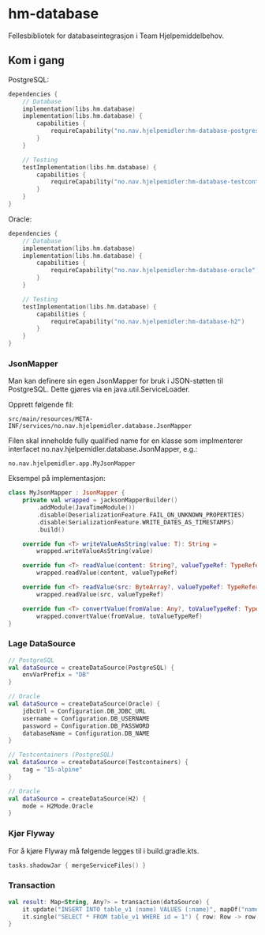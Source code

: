 # hm-database

Fellesbibliotek for databaseintegrasjon i Team Hjelpemiddelbehov.

## Kom i gang

PostgreSQL:

```kotlin
dependencies {
    // Database
    implementation(libs.hm.database)
    implementation(libs.hm.database) {
        capabilities {
            requireCapability("no.nav.hjelpemidler:hm-database-postgresql")
        }
    }

    // Testing
    testImplementation(libs.hm.database) {
        capabilities {
            requireCapability("no.nav.hjelpemidler:hm-database-testcontainers")
        }
    }
}
```

Oracle:

```kotlin
dependencies {
    // Database
    implementation(libs.hm.database)
    implementation(libs.hm.database) {
        capabilities {
            requireCapability("no.nav.hjelpemidler:hm-database-oracle")
        }
    }

    // Testing
    testImplementation(libs.hm.database) {
        capabilities {
            requireCapability("no.nav.hjelpemidler:hm-database-h2")
        }
    }
}
```

### JsonMapper

Man kan definere sin egen JsonMapper for bruk i JSON-støtten til PostgreSQL. Dette gjøres via
en java.util.ServiceLoader.

Opprett følgende fil:

```text
src/main/resources/META-INF/services/no.nav.hjelpemidler.database.JsonMapper
```

Filen skal inneholde fully qualified name for en klasse som implmenterer interfacet no.nav.hjelpemidler.database.JsonMapper, e.g.:

```text
no.nav.hjelpemidler.app.MyJsonMapper
```

Eksempel på implementasjon:

```kotlin
class MyJsonMapper : JsonMapper {
    private val wrapped = jacksonMapperBuilder()
        .addModule(JavaTimeModule())
        .disable(DeserializationFeature.FAIL_ON_UNKNOWN_PROPERTIES)
        .disable(SerializationFeature.WRITE_DATES_AS_TIMESTAMPS)
        .build()

    override fun <T> writeValueAsString(value: T): String =
        wrapped.writeValueAsString(value)

    override fun <T> readValue(content: String?, valueTypeRef: TypeReference<T>): T =
        wrapped.readValue(content, valueTypeRef)

    override fun <T> readValue(src: ByteArray?, valueTypeRef: TypeReference<T>): T =
        wrapped.readValue(src, valueTypeRef)

    override fun <T> convertValue(fromValue: Any?, toValueTypeRef: TypeReference<T>): T =
        wrapped.convertValue(fromValue, toValueTypeRef)
}
```

### Lage DataSource

```kotlin
// PostgreSQL
val dataSource = createDataSource(PostgreSQL) {
    envVarPrefix = "DB"
}

// Oracle
val dataSource = createDataSource(Oracle) {
    jdbcUrl = Configuration.DB_JDBC_URL
    username = Configuration.DB_USERNAME
    password = Configuration.DB_PASSWORD
    databaseName = Configuration.DB_NAME
}

// Testcontainers (PostgreSQL)
val dataSource = createDataSource(Testcontainers) {
    tag = "15-alpine"
}

// Oracle
val dataSource = createDataSource(H2) {
    mode = H2Mode.Oracle
}
```

### Kjør Flyway

For å kjøre Flyway må følgende legges til i build.gradle.kts.

```kotlin
tasks.shadowJar { mergeServiceFiles() }
```

### Transaction

```kotlin
val result: Map<String, Any?> = transaction(dataSource) {
    it.update("INSERT INTO table_v1 (name) VALUES (:name)", mapOf("name" to "test"))
    it.single("SELECT * FROM table_v1 WHERE id = 1") { row: Row -> row.toMap() }
}
```

